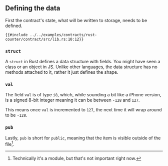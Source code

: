 ## Defining the data

First the contract's state, what will be written to storage, needs to be defined.

```rust,noplayground,ignore
{{#include ../../examples/contracts/rust-counter/contract/src/lib.rs:10:12}}
```

### `struct`
A `struct` in Rust defines a data structure with fields.  You might have seen a class or an object in JS. Unlike other languages, the data structure has no methods attached to it, rather it just defines the shape.

### `val`
The field `val` is of type `i8`, which, while sounding a bit like a iPhone version, is a signed 8-bit integer meaning it can be between `-128` and `127`.

This means once `val` is incremented to `127`, the next time it will wrap around to be `-128`.

### `pub`

Lastly, `pub` is short for `public`, meaning that the item is visible outside of the file[^note].

[^note]: Technically it's a module, but that's not important right now.
